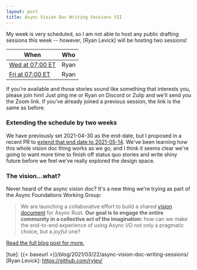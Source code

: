 ```yaml
---
layout: post
title: Async Vision Doc Writing Sessions VII
---
```


My week is very scheduled, so I am not able to host any public drafting sessions
this week -- however, [Ryan Levick] will be hosting two sessions! 

| When | Who |
| --- | --- |
| [Wed at 07:00 ET][4] | Ryan |
| [Fri at 07:00 ET][5] | Ryan |

[4]: https://everytimezone.com/s/2e8907b6
[5]: https://everytimezone.com/s/6815593b

If you're available and those stories sound like something that interests you, please join him! Just ping me or Ryan on Discord or Zulip and we'll send you the Zoom link. If you've already joined a previous session, the link is the same as before.

### Extending the schedule by two weeks

We have previously set 2021-04-30 as the end-date, but I proposed in a recent PR to [extend that end date to 2021-05-14](https://github.com/rust-lang/wg-async-foundations/pull/173). We've been learning how this whole vision doc thing works as we go, and I think it seems clear we're going to want more time to finish off status quo stories and write shiny future before we feel we've really explored the design space.

### The vision...what?

Never heard of the async vision doc? It's a new thing we're trying as part of the Async Foundations Working Group:

> We are launching a collaborative effort to build a shared [vision document][vd] for Async Rust. **Our goal is to engage the entire community in a collective act of the imagination:** how can we make the end-to-end experience of using Async I/O not only a pragmatic choice, but a _joyful_ one?

[Read the full blog post for more.][Async Vision Doc]

[avd]: https://blog.rust-lang.org/2021/03/18/async-vision-doc.html
[vd]: https://rust-lang.github.io/wg-async-foundations/vision.html#-the-vision
[Async Vision Doc]: https://blog.rust-lang.org/2021/03/18/async-vision-doc.html
[sqi]: https://github.com/rust-lang/wg-async-foundations/issues?q=is%3Aopen+is%3Aissue+label%3Astatus-quo-story-ideas
[tue]: {{< baseurl >}}/blog/2021/03/22/async-vision-doc-writing-sessions/
[Ryan Levick]: https://github.com/rylev/